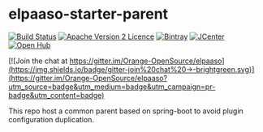 # elpaaso-starter-parent

[![Build Status](https://travis-ci.org/Orange-OpenSource/elpaaso-starter-parent.svg?branch=master)](https://travis-ci.org/Orange-OpenSource/elpaaso-starter-parent)
[![Apache Version 2 Licence](http://img.shields.io/:license-Apache%20v2-blue.svg)](LICENSE.md)
[![Bintray](https://www.bintray.com/docs/images/bintray_badge_color.png)](https://bintray.com/elpaaso/maven/elpaaso-starter-parent/view?source=watch)
[![JCenter](https://img.shields.io/badge/JCenter-available-blue.svg)](https://bintray.com/bintray/jcenter?filterByPkgName=elpaaso-starter-parent)
[![Open Hub](http://img.shields.io/badge/Open%20Hub-analyze-blue.svg)](https://www.openhub.net/p/elpaaso-starter-parent)

[![Join the chat at https://gitter.im/Orange-OpenSource/elpaaso](https://img.shields.io/badge/gitter-join%20chat%20→-brightgreen.svg)](https://gitter.im/Orange-OpenSource/elpaaso?utm_source=badge&utm_medium=badge&utm_campaign=pr-badge&utm_content=badge)




This repo host a common parent based on spring-boot to avoid plugin configuration duplication.


